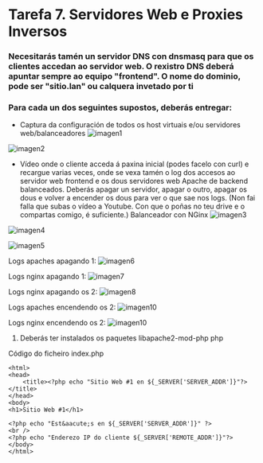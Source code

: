# Tarefa 7. Servidores Web e Proxies Inversos
### Necesitarás tamén un servidor DNS con dnsmasq para que os clientes accedan ao servidor web. O rexistro DNS deberá apuntar sempre ao equipo "frontend". O nome do dominio, pode ser "sitio.lan" ou calquera invetado por ti

### Para cada un dos seguintes supostos, deberás entregar:

- Captura da configuración de todos os host virtuais e/ou servidores web/balanceadores
![imagen1](imaxes/imaxe1.png)

![imagen2](imaxes/imaxe2.png)

- Vídeo onde o cliente acceda á paxina inicial (podes facelo con curl) e recargue varias veces, onde se vexa tamén o log dos accesos ao servidor web frontend e os dous servidores web Apache de backend balanceados. Deberás apagar un servidor, apagar o outro, apagar os dous e volver a encender os dous para ver o que sae nos logs. (Non fai falla que subas o vídeo a Youtube. Con que o poñas no teu drive e o compartas comigo, é suficiente.)
Balanceador con NGinx
![imagen3](imaxes/imaxe3.png)

![imagen4](imaxes/imaxe4.png)

![imagen5](imaxes/imaxe5.png)

Logs apaches apagando 1:
![imagen6](imaxes/imaxe6.png)

Logs nginx apagando 1:
![imagen7](imaxes/imaxe7.png)

Logs nginx apagando os 2:
![imagen8](imaxes/imaxe8.png)

Logs apaches encendendo os 2:
![imagen10](imaxes/imaxe9.png)

Logs nginx encendendo os 2:
![imagen10](imaxes/imaxe10.png)

1. Deberás ter instalados os paquetes libapache2-mod-php php

Código do ficheiro index.php

    <html>
    <head>
        <title><?php echo "Sitio Web #1 en ${_SERVER['SERVER_ADDR']}"?></title>
    </head>
    <body>
    <h1>Sitio Web #1</h1>

    <?php echo "Est&aacute;s en ${_SERVER['SERVER_ADDR']}" ?>
    <br />
    <?php echo "Enderezo IP do cliente ${_SERVER['REMOTE_ADDR']}"?>
    </body>
    </html>